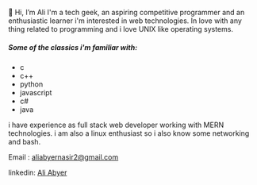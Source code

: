 👋 Hi, I’m Ali
I'm a tech geek, an aspiring competitive programmer and an enthusiastic learner 
i'm interested in web technologies.
In love with any thing related to programming and i love UNIX like operating systems.

##### Some of the classics i'm familiar with:
- c
- c++
- python
- javascript
- c#
- java

i have experience as full stack web developer working with MERN technologies.
i am also a linux enthusiast so i also know some networking and bash.

Email :
aliabyernasir2@gmail.com

linkedin:
[Ali Abyer](https://www.linkedin.com/in/ali-abyer-05410a202/)

<!---
AbyerAli/AbyerAli is a ✨ special ✨ repository because its `README.md` (this file) appears on your GitHub profile.
You can click the Preview link to take a look at your changes.
--->
